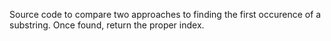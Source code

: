 Source code to compare two approaches to finding the first occurence of a substring. Once found, return the proper index. 
